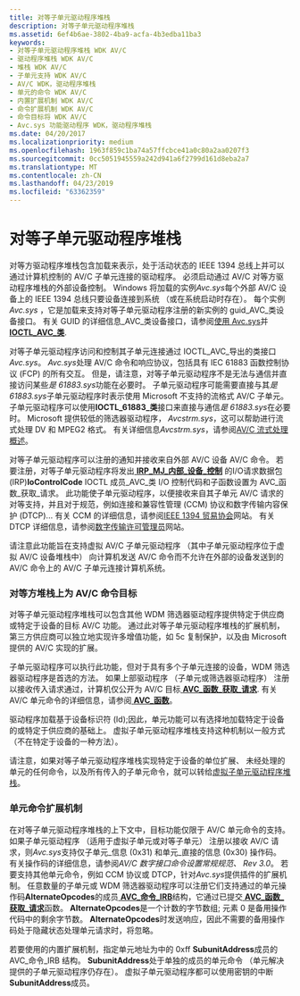 ```yaml
---
title: 对等子单元驱动程序堆栈
description: 对等子单元驱动程序堆栈
ms.assetid: 6ef4b6ae-3802-4ba9-acfa-4b3edba11ba3
keywords:
- 对等子单元驱动程序堆栈 WDK AV/C
- 驱动程序堆栈 WDK AV/C
- 堆栈 WDK AV/C
- 子单元支持 WDK AV/C
- AV/C WDK，驱动程序堆栈
- 单元的命令 WDK AV/C
- 内置扩展机制 WDK AV/C
- 命令扩展机制 WDK AV/C
- 命令目标将 WDK AV/C
- Avc.sys 功能驱动程序 WDK，驱动程序堆栈
ms.date: 04/20/2017
ms.localizationpriority: medium
ms.openlocfilehash: 1963f859c1ba74a57ffcbce41a0c80a2aa0207f3
ms.sourcegitcommit: 0cc5051945559a242d941a6f2799d161d8eba2a7
ms.translationtype: MT
ms.contentlocale: zh-CN
ms.lasthandoff: 04/23/2019
ms.locfileid: "63362359"
---
```

# <a name="peer-subunit-driver-stack"></a>对等子单元驱动程序堆栈


对等方驱动程序堆栈包含加载来表示，处于活动状态的 IEEE 1394 总线上并可以通过计算机控制的 AV/C 子单元连接的驱动程序。 必须启动通过 AV/C 对等方驱动程序堆栈的外部设备控制。 Windows 将加载的实例*Avc.sys*每个外部 AV/C 设备上的 IEEE 1394 总线只要设备连接到系统 （或在系统启动时存在）。 每个实例*Avc.sys* ，它是加载来支持对等子单元驱动程序注册的新实例的 guid\_AVC\_类设备接口。 有关 GUID 的详细信息\_AVC\_类设备接口，请参阅[使用 Avc.sys](using-avc-sys.md)并[ **IOCTL\_AVC\_类**](https://msdn.microsoft.com/library/windows/hardware/ff560789).

对等子单元驱动程序访问和控制其子单元连接通过 IOCTL\_AVC\_导出的类接口*Avc.sys*。 *Avc.sys*处理 AV/C 命令和响应协议，包括具有 IEC 61883 函数控制协议 (FCP) 的所有交互。 但是，请注意，对等子单元驱动程序不是无法与通信并直接访问某些*是 61883.sys*功能在必要时。 子单元驱动程序可能需要直接与其*是 61883.sys*子单元驱动程序时表示使用 Microsoft 不支持的流格式 AV/C 子单元。 子单元驱动程序可以使用**IOCTL\_61883\_类**接口来直接与通信*是 61883.sys*在必要时。 Microsoft 提供较低的筛选器驱动程序， *Avcstrm.sys*，这可以帮助进行流式处理 DV 和 MPEG2 格式。 有关详细信息*Avcstrm.sys*，请参阅[AV/C 流式处理概述](av-c-streaming-overview.md)。

对等子单元驱动程序可以注册的通知并接收来自外部 AV/C 设备 AV/C 命令。 若要注册，对等子单元驱动程序将发出[ **IRP\_MJ\_内部\_设备\_控制**](https://msdn.microsoft.com/library/windows/hardware/ff550766) 的I/O请求数据包(IRP)**IoControlCode** IOCTL 成员\_AVC\_类 I/O 控制代码和子函数设置为 AVC\_函数\_获取\_请求。 此功能使子单元驱动程序，以便接收来自其子单元 AV/C 请求的对等支持，并且对于规范，例如连接和兼容性管理 (CCM) 协议和数字传输内容保护 (DTCP)... 有关 CCM 的详细信息，请参阅[IEEE 1394 贸易协会](https://go.microsoft.com/fwlink/p/?LinkId=518448)网站。 有关 DTCP 详细信息，请参阅[数字传输许可管理员](https://go.microsoft.com/fwlink/p/?linkid=8731)网站。

请注意此功能旨在支持虚拟 AV/C 子单元驱动程序 （其中子单元驱动程序位于虚拟 AV/C 设备堆栈中） 向计算机发送 AV/C 命令而不允许在外部的设备发送到的 AV/C 命令上的 AV/C 子单元连接计算机系统。

### <a href="" id="peer-stack-as-av-c-command-target"></a>**对等方堆栈上为 AV/C 命令目标**

对等子单元驱动程序堆栈可以包含其他 WDM 筛选器驱动程序提供特定于供应商或特定于设备的目标 AV/C 功能。 通过此对等子单元驱动程序堆栈的扩展机制，第三方供应商可以独立地实现许多增值功能，如 5c 复制保护，以及由 Microsoft 提供的 AV/C 实现的扩展。

子单元驱动程序可以执行此功能，但对于具有多个子单元连接的设备，WDM 筛选器驱动程序是首选的方法。 如果上部驱动程序 （子单元或筛选器驱动程序） 注册以接收传入请求通过，计算机仅公开为 AV/C 目标[ **AVC\_函数\_获取\_请求**](https://msdn.microsoft.com/library/windows/hardware/ff554163). 有关 AV/C 单元命令的详细信息，请参阅[ **AVC\_函数**](https://msdn.microsoft.com/library/windows/hardware/ff554145)。

驱动程序加载基于设备标识符 (Id);因此，单元功能可以有选择地加载特定于设备的或特定于供应商的基础上。 虚拟子单元驱动程序堆栈支持这种机制以一般方式 （不在特定于设备的一种方法）。

请注意，如果对等子单元驱动程序堆栈实现特定于设备的单位扩展、 未经处理的单元的任何命令，以及所有传入的子单元命令，就可以转给[虚拟子单元驱动程序堆栈](virtual-subunit-driver-stack.md)。

### <a name="unit-command-extension-mechanism"></a>**单元命令扩展机制**

在对等子单元驱动程序堆栈的上下文中，目标功能仅限于 AV/C 单元命令的支持。 如果子单元驱动程序 （适用于虚拟子单元或对等子单元） 注册以接收 AV/C 请求，则*Avc.sys*支持仅子单元\_信息 (0x31) 和单元\_直接的信息 (0x30) 操作码。 有关操作码的详细信息，请参阅*AV/C 数字接口命令设置常规规范、 Rev 3.0*。 若要支持其他单元命令，例如 CCM 协议或 DTCP，针对*Avc.sys*提供插件的扩展机制。 任意数量的子单元或 WDM 筛选器驱动程序可以注册它们支持通过的单元操作码**AlternateOpcodes**的成员[ **AVC\_命令\_IRB**](https://msdn.microsoft.com/library/windows/hardware/ff554140)结构，它通过已提交[ **AVC\_函数\_获取\_请求**](https://msdn.microsoft.com/library/windows/hardware/ff554163)函数。 **AlternateOpcodes**是一个计数的字节数组; 元素 0 是备用操作代码中的剩余字节数。 **AlternateOpcodes**时发送响应，因此不需要的备用操作码处于隐藏状态处理单元请求时，将忽略。

若要使用的内置扩展机制，指定单元地址为中的 0xff **SubunitAddress**成员的 AVC\_命令\_IRB 结构。 **SubunitAddress**处于单独的成员的单元命令 （单元解决提供的子单元驱动程序仍存在）。 虚拟子单元驱动程序都可以使用密钥的中断**SubunitAddress**成员。

 

 




